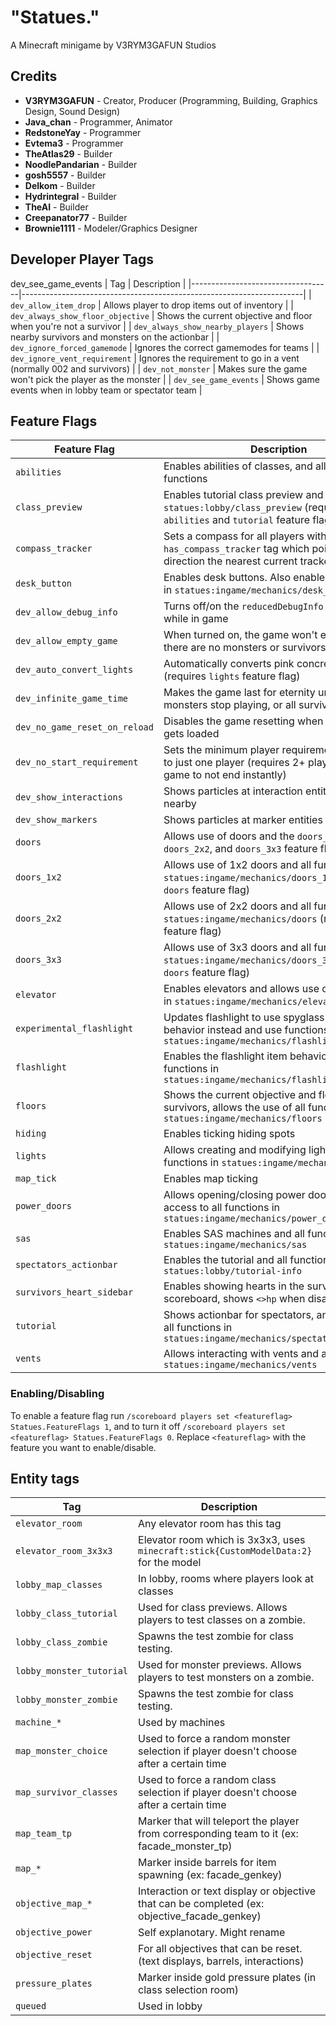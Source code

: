# "Statues."

A Minecraft minigame by V3RYM3GAFUN Studios

## Credits

- **V3RYM3GAFUN** - Creator, Producer (Programming, Building, Graphics Design, Sound Design)
- **Java_chan** - Programmer, Animator
- **RedstoneYay** - Programmer
- **Evtema3** - Programmer
- **TheAtlas29** - Builder
- **NoodlePandarian** - Builder
- **gosh5557** - Builder
- **Delkom** - Builder
- **Hydrintegral** - Builder
- **TheAI** - Builder
- **Creepanator77** - Builder
- **Brownie1111** - Modeler/Graphics Designer

## Developer Player Tags
dev_see_game_events
| Tag                               | Description                                                          |
|-----------------------------------|----------------------------------------------------------------------|
| `dev_allow_item_drop`             | Allows player to drop items out of inventory                         |
| `dev_always_show_floor_objective` | Shows the current objective and floor when you're not a survivor     |
| `dev_always_show_nearby_players`  | Shows nearby survivors and monsters on the actionbar                 |
| `dev_ignore_forced_gamemode`      | Ignores the correct gamemodes for teams                              |
| `dev_ignore_vent_requirement`     | Ignores the requirement to go in a vent (normally 002 and survivors) |
| `dev_not_monster`                 | Makes sure the game won't pick the player as the monster             |
| `dev_see_game_events`             | Shows game events when in lobby team or spectator team               |

## Feature Flags

| Feature Flag                  | Description                                                                                                                        |
|-------------------------------|------------------------------------------------------------------------------------------------------------------------------------|
| `abilities`                   | Enables abilities of classes, and all the abilities functions                                                                      |
| `class_preview`               | Enables tutorial class preview and functions in `statues:lobby/class_preview` (requires `abilities` and `tutorial` feature flags)  |
| `compass_tracker`             | Sets a compass for all players with the `has_compass_tracker` tag which points in the direction the nearest current tracker point  |
| `desk_button`                 | Enables desk buttons. Also enables all functions in `statues:ingame/mechanics/desk_button`                                         |
| `dev_allow_debug_info`        | Turns off/on the `reducedDebugInfo` gamerule while in game                                                                         |
| `dev_allow_empty_game`        | When turned on, the game won't end even if there are no monsters or survivors                                                      |
| `dev_auto_convert_lights`     | Automatically converts pink concrete into lights (requires `lights` feature flag)                                                  |
| `dev_infinite_game_time`      | Makes the game last for eternity until all monsters stop playing, or all survivors die                                             |
| `dev_no_game_reset_on_reload` | Disables the game resetting when the datapack gets loaded                                                                          |
| `dev_no_start_requirement`    | Sets the minimum player requirement in queuing to just one player (requires 2+ players for the game to not end instantly)          |
| `dev_show_interactions`       | Shows particles at interaction entities when nearby                                                                                |
| `dev_show_markers`            | Shows particles at marker entities when nearby                                                                                     |
| `doors`                       | Allows use of doors and the `doors_1x2`,  `doors_2x2`, and `doors_3x3` feature flags                                                              |
| `doors_1x2`                   | Allows use of 1x2 doors and all functions in `statues:ingame/mechanics/doors_1x2` (requires `doors` feature flag)                      |
| `doors_2x2`                   | Allows use of 2x2 doors and all functions in `statues:ingame/mechanics/doors` (requires `doors` feature flag)                      |
| `doors_3x3`                   | Allows use of 3x3 doors and all functions in `statues:ingame/mechanics/doors_3x3`  (requires `doors` feature flag)                 |
| `elevator`                    | Enables elevators and allows use of all functions in `statues:ingame/mechanics/elevator`                                           |
| `experimental_flashlight`     | Updates flashlight to use spyglass+night vision behavior instead and use functions from `statues:ingame/mechanics/flashlight/next` |
| `flashlight`                  | Enables the flashlight item behavior and functions in `statues:ingame/mechanics/flashlight`                                        |
| `floors`                      | Shows the current objective and floor to survivors, allows the use of all functions in `statues:ingame/mechanics/floors`           |
| `hiding`                      | Enables ticking hiding spots                                                                                                       |
| `lights`                      | Allows creating and modifying lights and all functions in `statues:ingame/mechanics/lights`                                        |
| `map_tick`                    | Enables map ticking                                                                                                                |
| `power_doors`                 | Allows opening/closing power doors, and access to all functions in `statues:ingame/mechanics/power_doors`                          |
| `sas`                         | Enables SAS machines and all functions in `statues:ingame/mechanics/sas`                                                           |
| `spectators_actionbar`        | Enables the tutorial and all functions in `statues:lobby/tutorial-info`                                                            |
| `survivors_heart_sidebar`     | Enables showing hearts in the survivors scoreboard, shows `<>hp` when disabled instead                                             |
| `tutorial`                    | Shows actionbar for spectators, and access to all functions in `statues:ingame/mechanics/spectators_actionbar`                     |
| `vents`                       | Allows interacting with vents and all functions in `statues:ingame/mechanics/vents`                                                |

### Enabling/Disabling

To enable a feature flag run `/scoreboard players set <featureflag> Statues.FeatureFlags 1`, and to turn it off `/scoreboard players set <featureflag> Statues.FeatureFlags 0`. Replace `<featureflag>` with the feature you want to enable/disable.

## Entity tags

| Tag                     | Description                                                                                   |
|-------------------------|-----------------------------------------------------------------------------------------------|
| `elevator_room`         | Any elevator room has this tag                                                                |
| `elevator_room_3x3x3`   | Elevator room which is 3x3x3, uses `minecraft:stick{CustomModelData:2}` for the model         |
| `lobby_map_classes`     | In lobby, rooms where players look at classes                                                 |
| `lobby_class_tutorial`  | Used for class previews. Allows players to test classes on a zombie.                          |
| `lobby_class_zombie`    | Spawns the test zombie for class testing.                                                     |
| `lobby_monster_tutorial`| Used for monster previews. Allows players to test monsters on a zombie.                       |
| `lobby_monster_zombie`  | Spawns the test zombie for class testing.                                                     |
| `machine_*`             | Used by machines                                                                              |
| `map_monster_choice`    | Used to force a random monster selection if player doesn't choose after a certain time        |
| `map_survivor_classes`  | Used to force a random class selection if player doesn't choose after a certain time          |
| `map_team_tp`           | Marker that will teleport the player from corresponding team to it (ex: facade_monster_tp)    |
| `map_*`                 | Marker inside barrels for item spawning (ex: facade_genkey)                                   |
| `objective_map_*`       | Interaction or text display or objective that can be completed (ex: objective_facade_genkey)  |
| `objective_power`       | Self explanotary. Might rename                                                                |
| `objective_reset`       | For all objectives that can be reset. (text displays, barrels, interactions)                  |
| `pressure_plates`       | Marker inside gold pressure plates (in class selection room)                                  |
| `queued`                | Used in lobby                                                                                 |
